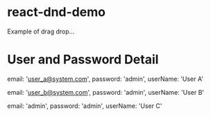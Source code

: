 # react-dnd-demo

Example of drag drop...

# User and Password Detail

email: 'user_a@system.com', password: 'admin', userName: 'User A'

email: 'user_b@system.com', password: 'admin', userName: 'User B'

email: 'admin', password: 'admin', userName: 'User C'
